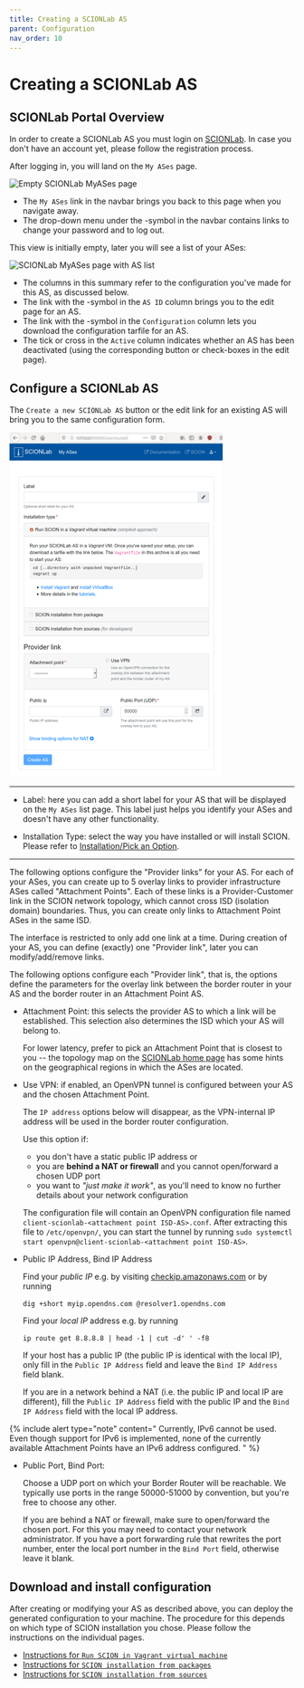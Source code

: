 ```yaml
---
title: Creating a SCIONLab AS
parent: Configuration
nav_order: 10
---
```


# Creating a SCIONLab AS

## SCIONLab Portal Overview

In order to create a SCIONLab AS you must login on [SCIONLab](https://www.scionlab.org). In case you don't have an account yet, please follow the registration process.

After logging in, you will land on the `My ASes` page.

![Empty SCIONLab MyASes page](../images/scionlab_user_page_empty.png)

* The `My ASes` link in the navbar brings you back to this page when you navigate away.
* The drop-down menu under the <span class="fa fa-user"></span>-symbol in the navbar contains links to change your password and to log out.

This view is initially empty, later you will see a list of your ASes:

![SCIONLab MyASes page with AS list](../images/scionlab_user_page_list.png)

* The columns in this summary refer to the configuration you've made for this AS, as discussed below.
* The link with the <span class="fa fa-pencil"></span>-symbol in the `AS ID` column  brings you to the edit page for an AS.
* The link with the <span class="fa fa-download"></span>-symbol in the `Configuration` column lets you download the configuration tarfile for an AS.
* The tick or cross in the `Active` column indicates whether an AS has been deactivated (using the corresponding button or check-boxes in the edit page).


## Configure a SCIONLab AS

The `Create a new SCIONLab AS` button or the edit link for an existing AS will bring you to the same configuration form.

![Configure ASes form](../images/scionlab_user_as_form.png)

-----

*   Label: here you can add a short label for your AS that will be displayed on the `My ASes` list page. This label just helps you identify your ASes and doesn't have any other functionality.

*   Installation Type: select the way you have installed or will install SCION. Please refer to [Installation/Pick an Option](../install/index.html).

-----

The following options configure the "Provider links" for your AS. For each of your ASes, you can create up to 5 overlay links to provider infrastructure ASes called "Attachment Points".
Each of these links is a Provider-Customer link in the SCION network topology, which cannot cross ISD (isolation domain) boundaries. Thus, you can create only links to Attachment Point ASes in the same ISD.

The interface is restricted to only add one link at a time. During creation of your AS, you can define (exactly) one "Provider link", later you can modify/add/remove links.

The following options configure each "Provider link", that is, the options define the parameters for the overlay link between the border router in your AS and the border router in an Attachment Point AS.

*   Attachment Point: this selects the provider AS to which a link will be established. This selection also determines the ISD  which your AS will belong to.

    For lower latency, prefer to pick an Attachment Point that is closest to you -- the topology map on the [SCIONLab home page](https://www.scionlab.org) has some hints on the geographical regions in which the ASes are located.

*   Use VPN: if enabled, an OpenVPN tunnel is configured between your AS and the chosen Attachment Point.

    The `IP address` options below will disappear, as the VPN-internal IP address will be used in the border router configuration.

    Use this option if:

    * you don't have a static public IP address or
    * you are **behind a NAT or firewall** and you cannot open/forward a chosen UDP port
    * you want to _"just make it work"_, as you'll need to know no further details about your network configuration

    The configuration file will contain an OpenVPN configuration file named `client-scionlab-<attachment point ISD-AS>.conf`.
    After extracting this file to `/etc/openvpn/`, you can start the tunnel by running `sudo systemctl start openvpn@client-scionlab-<attachment point ISD-AS>`.

*   Public IP Address, Bind IP Address

    Find your _public IP_ e.g. by visiting [checkip.amazonaws.com](https://checkip.amazonaws.com/) or by running

        dig +short myip.opendns.com @resolver1.opendns.com


    Find your _local IP_ address e.g. by running

        ip route get 8.8.8.8 | head -1 | cut -d' ' -f8



    If your host has a public IP (the public IP is identical with the local IP), only fill in the `Public IP Address` field and leave the `Bind IP Address` field blank.


    If you are in a network behind a NAT (i.e. the public IP and local IP are different), fill the `Public IP Address` field with the public IP and the `Bind IP Address` field with the local IP address.


{% include alert type="note" content="
Currently, IPv6 cannot be used.
Even though support for IPv6 is implemented, none of the currently
available Attachment Points have an IPv6 address configured.
" %}


*   Public Port, Bind Port:

    Choose a UDP port on which your Border Router will be reachable. We typically use ports in the range 50000-51000 by convention, but you're free to choose any other.

    If you are behind a NAT or firewall, make sure to open/forward the chosen port. For this you may need to contact your network administrator.
    If you have a port forwarding rule that rewrites the port number, enter the local port number in the `Bind Port` field, otherwise leave it blank.


## Download and install configuration

After creating or modifying your AS as described above, you can deploy the generated configuration to your machine.
The procedure for this depends on which type of SCION installation you chose. Please follow the instructions on the individual pages.

* [Instructions for `Run SCION in Vagrant virtual machine`](../install/vm.html)
* [Instructions for `SCION installation from packages`](../install/pkg.html)
* [Instructions for `SCION installation from sources`](../install/src.html)
